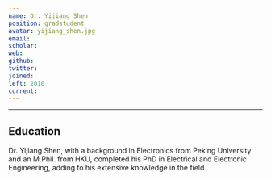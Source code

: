 ```yaml
---
name: Dr. Yijiang Shen
position: gradstudent
avatar: yijiang_shen.jpg
email: 
scholar: 
web: 
github: 
twitter: 
joined: 
left: 2010
current: 
---
```



<hr>

## Education
Dr. Yijiang Shen, with a background in Electronics from Peking University and an M.Phil. from HKU, completed his PhD in Electrical and Electronic Engineering, adding to his extensive knowledge in the field.
